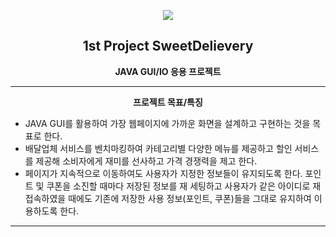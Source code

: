 

<p align="center"><img src="https://user-images.githubusercontent.com/106230507/202116292-1cd29127-4399-40cf-bbc1-0550ea426a38.jpg"></p>
<h2 align="center">1st Project SweetDelievery</h2>


<p align="center"><b>JAVA GUI/IO 응용 프로젝트</b></p>
<hr>
<p align="center"><b>프로젝트 목표/특징</b></p>
<ul>
<li>
JAVA GUI를 활용하여 가장 웹페이지에 가까운 화면을 설계하고 구현하는 것을 목표로 한다. 
</li>
<li>
배달업체 서비스를 벤치마킹하여 카테고리별 다양한 메뉴를 제공하고 할인 서비스를 제공해 소비자에게 재미를 선사하고 가격 경쟁력을 제고 한다. 
</li>
<li>
페이지가 지속적으로 이동하여도 사용자가 지정한 정보들이 유지되도록 한다. 포인트 및 쿠폰을 소진할 때마다 저장된 정보를 재 세팅하고 사용자가 같은 아이디로 재 접속하였을 때에도 기존에 저장한 사용 정보(포인트, 쿠폰)들을 그대로 유지하여 이용하도록 한다.
</li>
</ul>

<hr>
